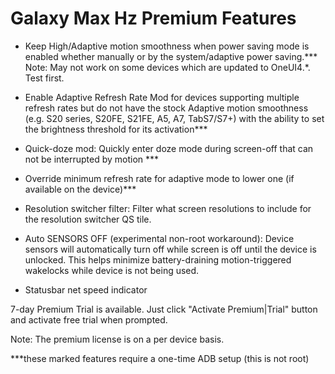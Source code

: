 
# Galaxy Max Hz Premium Features

* Keep High/Adaptive motion smoothness when power saving mode is enabled whether manually or by the system/adaptive power saving.***  
Note: May not work on some devices which are updated to OneUI4.\*.  Test first.

 * Enable Adaptive Refresh Rate Mod for devices supporting multiple refresh rates but do not have the stock Adaptive motion smoothness (e.g. S20 series, S20FE, S21FE, A5, A7,   TabS7/S7+) with the ability to set the brightness threshold for its activation***

 * Quick-doze mod: Quickly enter doze mode during screen-off that can not be interrupted by motion ***

 * Override minimum refresh rate for adaptive mode to lower one (if available on the device)***

 * Resolution switcher filter: Filter what screen resolutions to include for the resolution switcher QS tile.

 * Auto SENSORS OFF (experimental non-root workaround):
   Device sensors will automatically turn off while screen is off until the device is unlocked. This helps minimize battery-draining motion-triggered wakelocks while device is not being used.

 * Statusbar net speed indicator

7-day Premium Trial is available. Just click "Activate Premium|Trial" button and activate free trial when prompted.

Note: The premium license is on a per device basis.

***these marked features require a one-time ADB setup (this is not root)
